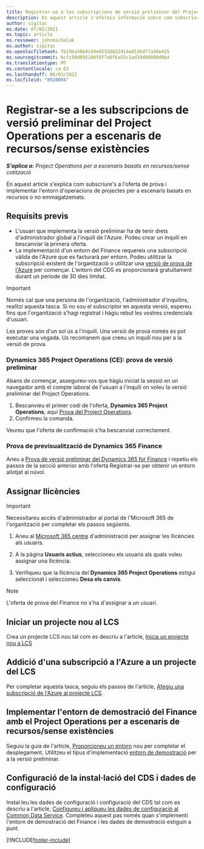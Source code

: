 ```yaml
---
title: Registrar-se a les subscripcions de versió preliminar del Project Operations per a escenaris de recursos/sense existències
description: En aquest article s'ofereix informació sobre com subscriure's i implementar operacions de projecte per a escenaris basats en ressortits o no emmagatzemats.
author: sigitac
ms.date: 07/02/2021
ms.topic: article
ms.reviewer: johnmichalak
ms.author: sigitac
ms.openlocfilehash: fb196a50b4cb9e8533db52414e8536d77a30e425
ms.sourcegitcommit: 6cfc50d89528df977a8f6a55c1ad39d99800d9b4
ms.translationtype: MT
ms.contentlocale: ca-ES
ms.lasthandoff: 06/03/2022
ms.locfileid: "8920094"
---
```

# <a name="sign-up-for-project-operations-preview-subscriptions-for-resource-non-stocked-scenarios"></a>Registrar-se a les subscripcions de versió preliminar del Project Operations per a escenaris de recursos/sense existències

_**S'aplica a:** Project Operations per a escenaris basats en recursos/sense cotització_



En aquest article s'explica com subscriure's a l'oferta de prova i implementar l'entorn d'operacions de projectes per a escenaris basats en recursos o no emmagatzemats.

## <a name="prerequisites"></a>Requisits previs
- L'usuari que implementa la versió preliminar ha de tenir drets d'administrador global a l'inquilí de l'Azure. Podeu crear un inquilí en bescanviar la primera oferta. 
- La implementació d'un entorn del Finance requereix una subscripció vàlida de l'Azure que es facturarà per entorn. Podeu utilitzar la subscripció existent de l'organització o utilitzar una [versió de prova de l'Azure](https://azure.microsoft.com/free/) per començar. L'entorn del CDS es proporcionarà gratuïtament durant un període de 30 dies limitat.

> [!IMPORTANT]
> Només cal que una persona de l'organització, l'administrador d'inquilins, realitzi aquesta tasca. Si no sou el subscriptor en aquesta versió, espereu fins que l'organització s'hagi registrat i hàgiu rebut les vostres credencials d'usuari.
> 
> Les proves són d'un sol ús a l'inquilí. Una versió de prova només es pot executar una vegada. Us recomanem que creeu un inquilí nou per a la versió de prova.


### <a name="dynamics-365-project-operations-ce---preview-trial"></a>Dynamics 365 Project Operations (CE): prova de versió preliminar 

Abans de començar, assegureu-vos que hàgiu iniciat la sessió en un navegador amb el compte laboral de l'usuari a l'inquilí on voleu la versió preliminar del Project Operations.

1. Bescanvieu el primer codi de l'oferta, **Dynamics 365 Project Operations**, aquí [Prova del Project Operations](https://aka.ms/try-po).
2. Confirmeu la comanda.

  Veureu que l'oferta de confirmació s'ha bescanviat correctament.

### <a name="dynamics-365-finance-preview-trial"></a>Prova de previsualització de Dynamics 365 Finance

Aneu a [Prova de versió preliminar del Dynamics 365 for Finance](https://aka.ms/trypoche) i repetiu els passos de la secció anterior amb l'oferta Registrar-se per obtenir un entorn allotjat al núvol.  

## <a name="assign-licenses"></a>Assignar llicències

> [!IMPORTANT]
> Necessitareu accés d'administrador al portal de l'Microsoft 365 de l'organització per completar els passos següents.

1. Aneu al [Microsoft 365 centre](https://portal.office.com/) d'administració per assignar les llicències als usuaris.

2. A la pàgina **Usuaris actius**, seleccioneu els usuaris als quals voleu assignar una llicència.

3. Verifiqueu que la llicència del **Dynamics 365 Project Operations** estigui seleccionat i seleccioneu **Desa els canvis**.

> [!NOTE]
> L'oferta de prova del Finance no s'ha d'assignar a un usuari.

## <a name="start-a-new-project-in-lcs"></a>Iniciar un projecte nou al LCS

Crea un projecte LCS nou tal com es descriu a l'article, [Inicia un projecte nou a LCS](create-lcs-project.md)

## <a name="add-an-azure-subscription-to-an-lcs-project"></a>Addició d'una subscripció a l'Azure a un projecte del LCS

Per completar aquesta tasca, seguiu els passos de l'article, [Afegiu una subscripció de l'Azure al projecte LCS](resource-add-azure-subscription-lcs-project.md).

## <a name="deploy-finance-demo-environment-with-project-operations-for-resourcenon-stocked-scenarios"></a>Implementar l'entorn de demostració del Finance amb el Project Operations per a escenaris de recursos/sense existències

Seguiu la guia de l'article, [Proporcioneu un entorn](resource-provision-new-environment.md) nou per completar el desplegament. Utilitzeu el tipus d'implementació [entorn de demostració](/dynamics365/fin-ops-core/dev-itpro/deployment/deploy-demo-environment) per a la versió preliminar. 

## <a name="install-cds-setup-and-configuration-data"></a>Configuració de la instal·lació del CDS i dades de configuració

Instal·leu les dades de configuració i configuració del CDS tal com es descriu a l'article, [Configureu i apliqueu les dades de configuració al Common Data Service](resource-apply-pro-setup-config-data.md).
Completeu aquest pas només quan s'implementi l'entorn de demostració del Finance i les dades de demostració estiguin a punt.


[!INCLUDE[footer-include](../includes/footer-banner.md)]

